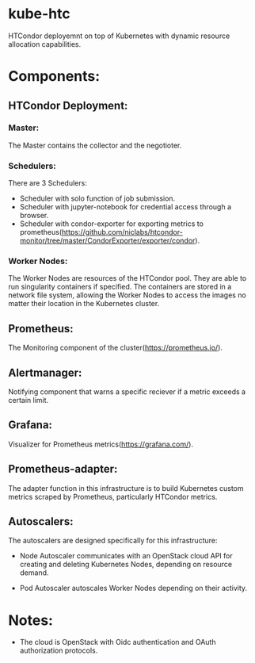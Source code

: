 # kube-htc

HTCondor deployemnt on top of Kubernetes with dynamic resource allocation capabilities.

# Components:

## HTCondor Deployment:

### Master:

The Master contains the collector and the negotioter.

### Schedulers:

There are 3 Schedulers:

- Scheduler with solo function of job submission.
- Scheduler with jupyter-notebook for credential access through a browser.
- Scheduler with condor-exporter for exporting metrics to prometheus(https://github.com/niclabs/htcondor-monitor/tree/master/CondorExporter/exporter/condor).

### Worker Nodes:

The Worker Nodes are resources of the HTCondor pool. They are able to run singularity containers if specified. The containers are stored in a network file system, allowing the Worker Nodes to access the images no matter their location in the Kubernetes cluster.

## Prometheus:

The Monitoring component of the cluster(https://prometheus.io/).

## Alertmanager:

Notifying component that warns a specific reciever if a metric exceeds a certain limit.

## Grafana:

Visualizer for Prometheus metrics(https://grafana.com/).

## Prometheus-adapter:

The adapter function in this infrastructure is to build Kubernetes custom metrics scraped by Prometheus, particularly HTCondor metrics.

## Autoscalers:

The autoscalers are designed specifically for this infrastructure:

- Node Autoscaler communicates with an OpenStack cloud API for creating and deleting Kubernetes Nodes, depending on resource demand.

- Pod Autoscaler autoscales Worker Nodes depending on their activity.

# Notes:

- The cloud is OpenStack with Oidc authentication and OAuth authorization protocols.
